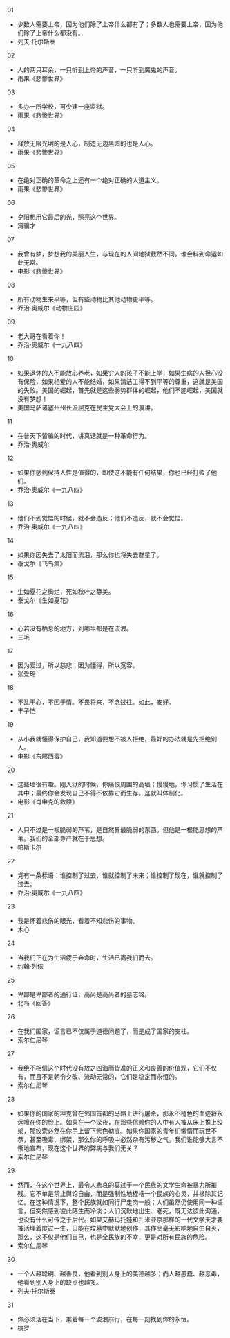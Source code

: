 01  
- 少数人需要上帝，因为他们除了上帝什么都有了；多数人也需要上帝，因为他们除了上帝什么都没有。
- 列夫·托尔斯泰

02 
- 人的两只耳朵，一只听到上帝的声音，一只听到魔鬼的声音。
- 雨果《悲惨世界》

03 
- 多办一所学校，可少建一座监狱。
- 雨果《悲惨世界》

04 
- 释放无限光明的是人心，制造无边黑暗的也是人心。
- 雨果《悲惨世界》

05
- 在绝对正确的革命之上还有一个绝对正确的人道主义。
- 雨果《悲惨世界》

06 
- 夕阳想用它最后的光，照亮这个世界。
- 冯骥才

07 
- 我曾有梦，梦想我的美丽人生，与现在的人间地狱截然不同。谁会料到命运如此无常。
- 电影《悲惨世界》

08 
- 所有动物生来平等，但有些动物比其他动物更平等。
- 乔治·奥威尔《动物庄园》

09 
- 老大哥在看着你！
- 乔治·奥威尔《一九八四》

10 
- 如果退休的人不能放心养老，如果穷人的孩子不能上学，如果生病的人担心没有保险，如果相爱的人不能结婚，如果清洁工得不到平等的尊重，这就是美国的失败。美国的崛起，首先就是这些弱势群体的崛起，他们不能崛起，美国就没有梦想！
- 美国马萨诸塞州州长派屈克在民主党大会上的演讲。

11
- 在普天下皆骗的时代，讲真话就是一种革命行为。
- 乔治·奥威尔

12 
- 如果你感到保持人性是值得的，即使这不能有任何结果，你也已经打败了他们。
- 乔治·奥威尔《一九八四》

13 
- 他们不到觉悟的时候，就不会造反；他们不造反，就不会觉悟。
- 乔治·奥威尔《一九八四》

14 
- 如果你因失去了太阳而流泪，那么你也将失去群星了。
- 泰戈尔《飞鸟集》

15 
- 生如夏花之绚烂，死如秋叶之静美。
- 泰戈尔《生如夏花》

16 
- 心若没有栖息的地方，到哪里都是在流浪。
- 三毛

17 
- 因为爱过，所以慈悲；因为懂得，所以宽容。
- 张爱玲

18 
- 不乱于心，不困于情。不畏将来，不念过往。如此，安好。
- 丰子恺

19 
- 从小我就懂得保护自己，我知道要想不被人拒绝，最好的办法就是先拒绝别人。
- 电影《东邪西毒》

20 
- 这些墙很有趣。刚入狱的时候，你痛恨周围的高墙；慢慢地，你习惯了生活在其中；最终你会发现自己不得不依靠它而生存。这就叫体制化。
- 电影《肖申克的救赎》

21 
- 人只不过是一根脆弱的芦苇，是自然界最脆弱的东西。但他是一根能思想的芦苇。我们的全部尊严就在于思想。
- 帕斯卡尔

22 
- 党有一条标语：谁控制了过去，谁就控制了未来；谁控制了现在，谁就控制了过去。
- 乔治·奥威尔《一九八四》

23 
- 我是怀着悲伤的眼光，看着不知悲伤的事物。
- 木心

24 
- 当我们正在为生活疲于奔命时，生活已离我们而去。
- 约翰·列侬

25 
- 卑鄙是卑鄙者的通行证，高尚是高尚者的墓志铭。
- 北岛《回答》

26 
- 在我们国家，谎言已不仅属于道德问题了，而是成了国家的支柱。
- 索尔仁尼琴

27 
- 我绝不相信这个时代没有放之四海而皆准的正义和良善的价值观，它们不仅有，而且不是朝令夕改、流动无常的，它们是稳定而永恒的。
- 索尔仁尼琴

28 
- 如果你的国家的坦克曾在邻国首都的马路上进行屠杀，那永不褪色的血迹将永远喷在你的脸上。如果在一个深夜，在那些信赖你的人中有人被从床上推上绞架，那绞索必然在你手上留下紫色勒痕。如果你国家的青年们懒惰而玩世不恭，甚至吸毒、绑架，那么你的呼吸中必然杂有污秽之气。我们谁能够大言不惭地宣布，现在这个世界的弊病与我们无关？
- 索尔仁尼琴

29 
- 然而，在这个世界上，最令人悲哀的莫过于一个民族的文学生命被暴力所摧残。它不单是禁止舆论自由，而是强制性地桎梏一个民族的心灵，并根除其记忆。在这种情况下，整个民族就如同行尸走肉一般；人们虽然仍使用同一种语言，但突然感到彼此陌生而冷淡；人们沉默地出生、老死，既无法彼此沟通，也没有什么可传之于后代。如果艾赫玛托娃和扎米亚京那样的一代文学天才要被活埋着度过一生，只能在坟墓中默默地创作，其作品毫无影响地自生自灭，那么，这不仅是他们自己，也是全民族的不幸，更是对所有民族的危险。
- 索尔仁尼琴

30 
- 一个人越聪明、越善良，他看到别人身上的美德越多；而人越愚蠢、越恶毒，他看到别人身上的缺点也越多。
- 列夫·托尔斯泰

31 
- 你必须活在当下，乘着每一个波浪前行，在每一刻找到你的永恒。
- 梭罗
